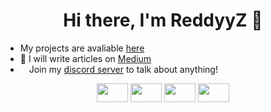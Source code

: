 <h1 align="center">Hi there, I'm ReddyyZ 👋</h1>

- My projects are avaliable [here](https://github.com/ReddyyZ)
- 📝 I will write articles on [Medium](https://medium.com/@reddyyz)
- <img src="https://image.flaticon.com/icons/png/512/2111/2111370.png" width="10" height="10">  Join my [discord server](https://discord.gg) to talk about anything!

<p align="center">
  <img src="https://devicons.github.io/devicon/devicon.git/icons/python/python-original.svg" width="50" height="30">
  <img src="https://devicons.github.io/devicon/devicon.git/icons/html5/html5-original-wordmark.svg" width="50" height="30">
  <img src="https://devicons.github.io/devicon/devicon.git/icons/css3/css3-original-wordmark.svg" width="50" height="30">
  <img src="https://devicons.github.io/devicon/devicon.git/icons/javascript/javascript-original.svg" width="50" height="30">
</p>
